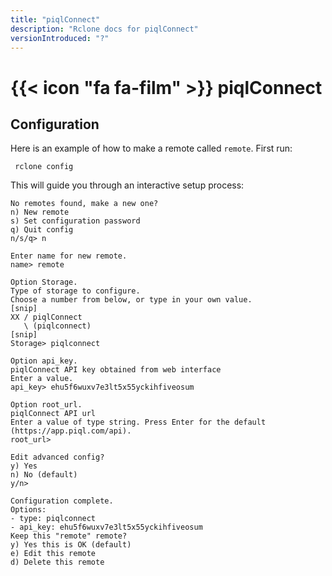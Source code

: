 ```yaml
---
title: "piqlConnect"
description: "Rclone docs for piqlConnect"
versionIntroduced: "?"
---
```


# {{< icon "fa fa-film" >}} piqlConnect

## Configuration

Here is an example of how to make a remote called `remote`. First run:

     rclone config

This will guide you through an interactive setup process:

```
No remotes found, make a new one?
n) New remote
s) Set configuration password
q) Quit config
n/s/q> n

Enter name for new remote.
name> remote

Option Storage.
Type of storage to configure.
Choose a number from below, or type in your own value.
[snip]
XX / piqlConnect
   \ (piqlconnect)
[snip]
Storage> piqlconnect

Option api_key.
piqlConnect API key obtained from web interface
Enter a value.
api_key> ehu5f6wuxv7e3lt5x55yckihfiveosum

Option root_url.
piqlConnect API url
Enter a value of type string. Press Enter for the default (https://app.piql.com/api).
root_url>

Edit advanced config?
y) Yes
n) No (default)
y/n>

Configuration complete.
Options:
- type: piqlconnect
- api_key: ehu5f6wuxv7e3lt5x55yckihfiveosum
Keep this "remote" remote?
y) Yes this is OK (default)
e) Edit this remote
d) Delete this remote
```
